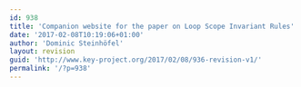```yaml
---
id: 938
title: 'Companion website for the paper on Loop Scope Invariant Rules'
date: '2017-02-08T10:19:06+01:00'
author: 'Dominic Steinhöfel'
layout: revision
guid: 'http://www.key-project.org/2017/02/08/936-revision-v1/'
permalink: '/?p=938'
---
```


